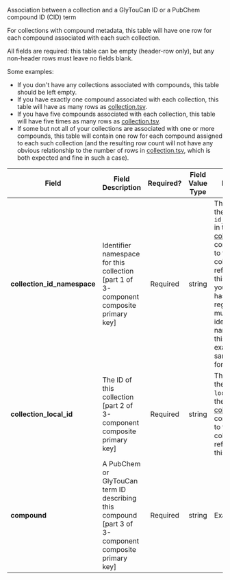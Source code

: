 Association between a collection and a GlyTouCan ID or a PubChem compound ID (CID) term

For collections with compound metadata, this table will have one row for each compound associated with each such collection.

All fields are required: this table can be empty (header-row only), but any non-header rows must leave no fields blank.

Some examples:   
- If you don't have any collections associated with compounds, this table should be left empty.
- If you have exactly one compound associated with each collection, this table will have as many rows as [collection.tsv](./TableInfo:-collection.tsv).
- If you have five compounds associated with each collection, this table will have five times as many rows as [collection.tsv](./TableInfo:-collection.tsv).
- If some but not all of your collections are associated with one or more compounds, this table will contain one row for each compound assigned to each such collection (and the resulting row count will not have any obvious relationship to the number of rows in [collection.tsv](./TableInfo:-collection.tsv), which is both expected and fine in such a case).


Field | Field Description | Required? | Field Value Type | Extra Info 
------|-------------------|:-----------:|:-------------:|------------
**collection_id_namespace** | Identifier namespace for this collection [part 1 of 3-component composite primary key] | Required | string | This will be the value of `id_namespace` in the row in [collection.tsv](./TableInfo:-collection.tsv) corresponding to the collection referenced in this row. If your program has not registered multiple CFDE identifier namespaces, this will be exactly the same value for all rows.
**collection_local_id** | The ID of this collection [part 2 of 3-component composite primary key] | Required | string | This will be the value of `local_id` in the row in [collection.tsv](./TableInfo:-collection.tsv) corresponding to the collection referenced in this row.
**compound** | A PubChem or GlyTouCan term ID describing this compound [part 3 of 3-component composite primary key] | Required | string | Example: `753`